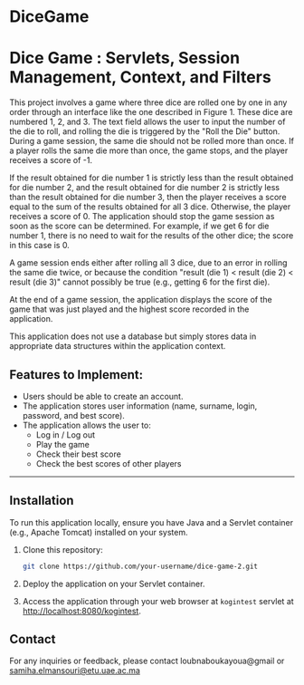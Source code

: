 # DiceGame

# Dice Game : Servlets, Session Management, Context, and Filters

This project involves a game where three dice are rolled one by one in any order through an interface like the one described in Figure 1. These dice are numbered 1, 2, and 3. The text field allows the user to input the number of the die to roll, and rolling the die is triggered by the "Roll the Die" button. During a game session, the same die should not be rolled more than once. If a player rolls the same die more than once, the game stops, and the player receives a score of -1.

If the result obtained for die number 1 is strictly less than the result obtained for die number 2, and the result obtained for die number 2 is strictly less than the result obtained for die number 3, then the player receives a score equal to the sum of the results obtained for all 3 dice. Otherwise, the player receives a score of 0. The application should stop the game session as soon as the score can be determined. For example, if we get 6 for die number 1, there is no need to wait for the results of the other dice; the score in this case is 0.

A game session ends either after rolling all 3 dice, due to an error in rolling the same die twice, or because the condition "result (die 1) < result (die 2) < result (die 3)" cannot possibly be true (e.g., getting 6 for the first die).

At the end of a game session, the application displays the score of the game that was just played and the highest score recorded in the application.

This application does not use a database but simply stores data in appropriate data structures within the application context.

## Features to Implement:

- Users should be able to create an account.
- The application stores user information (name, surname, login, password, and best score).
- The application allows the user to:
  - Log in / Log out
  - Play the game
  - Check their best score
  - Check the best scores of other players

---

## Installation

To run this application locally, ensure you have Java and a Servlet container (e.g., Apache Tomcat) installed on your system.

1. Clone this repository:
   ```bash
   git clone https://github.com/your-username/dice-game-2.git

 2. Deploy the application on your Servlet container.

 3. Access the application through your web browser at `kogintest` servlet at [http://localhost:8080/kogintest](http://localhost:8080/kogintest).


## Contact
For any inquiries or feedback, please contact loubnaboukayoua@gmail or samiha.elmansouri@etu.uae.ac.ma

